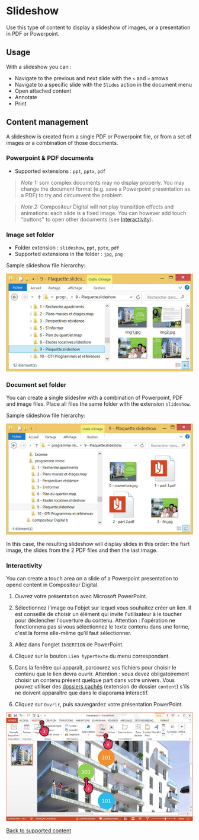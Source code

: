 # Slideshow

Use this type of content to display a slideshow of images, or a presentation in PDF or Powerpoint.

## Usage

With a slideshow you can :

- Navigate to the previous and next slide with the `<` and `>` arrows
- Navigate to a specific slide with the `Slides` action in the document menu
- Open attached content
- Annotate
- Print

## Content management

A slideshow is created from a single PDF or Powerpoint file, or from a set of images or a combination of those documents.

### Powerpoint & PDF documents

- Supported extensions : `ppt`, `pptx`, `pdf`

>*Note 1:* som complex documents may no display properly. You may change the document format (e.g. save a Powerpoint presentation as a PDF) to try and circumvent the problem.

>*Note 2:* Compositeur Digital will not play transittion effects and animations: each slide is a fixed image. You can however add touch "buttons" to open other documents (see [Interactivity](interactive)).

### Image set folder

- Folder extension : `slideshow`, `ppt`, `pptx`, `pdf`
- Supported extensions in the folder : `jpg`, `png`

Sample slideshow file hierarchy:

![explorer slideshow img](img/explorer_slideshow_img.jpg)

### Document set folder

You can create a single slideshw with a combination of Powerpoint, PDF and image files. Place all files the same folder with the extension `slideshow`.

Sample slideshow file hierarchy:

![explorer slideshow docs](img/explorer_slideshow_docs.jpg)

In this case, the resulting slideshow will display slides in this order: the fisrt image, the slides from the 2 PDF files and then the last image.

### <a name="interactive"></a> Interactivity

You can create a touch area on a slide of a Powerpoint presentation to opend content in Compositeur Digital.

1. Ouvrez votre présentation avec Microsoft PowerPoint.
2. Sélectionnez l'image ou l'objet sur lequel vous souhaitez créer un lien. Il est conseillé de choisir un élément qui invite l'utilisateur à le toucher pour déclencher l'ouverture du contenu.
	Attention : l'opération ne fonctionnera pas si vous sélectionnez le texte contenu dans une forme, c'est la forme elle-même qu'il faut sélectionner.
3. Allez dans l'onglet `INSERTION` de PowerPoint.
4. Cliquez sur le bouton `Lien hypertexte` du menu correspondant.
5. Dans la fenêtre qui apparaît, parcourez vos fichiers pour choisir le contenu que le lien devra ouvrir.
	Attention : vous devez obligatoirement choisir un contenu présent quelque part dans votre univers.
	Vous pouvez utiliser des [dossiers cachés](manage_contents#contentFolder) (extension de dossier `content`) s'ils ne doivent apparaître que dans le diaporama interactif.
	
6. Cliquez sur `Ouvrir`, puis sauvegardez votre présentation PowerPoint.

![powerpoint slideshow liens](img/powerpoint_slideshow_liens.jpg)

[Back to supported content](content_types.md)
